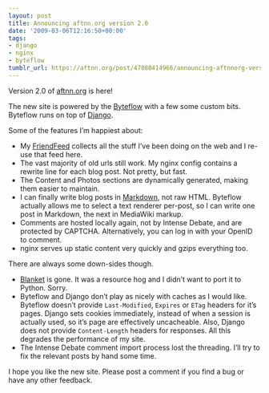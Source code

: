 ```yaml
---
layout: post
title: Announcing aftnn.org version 2.0
date: '2009-03-06T12:16:50+00:00'
tags:
- django
- nginx
- byteflow
tumblr_url: https://aftnn.org/post/47880414966/announcing-aftnnorg-version-20
---
```

<p>Version 2.0 of <a href="http://aftnn.org/">aftnn.org</a> is here!</p>

<p>The new site is powered by the <a href="http://byteflow.su/">Byteflow</a> with a few some custom bits. Byteflow runs on top of <a href="http://djangoproject.com/">Django</a>.</p>

<p>Some of the features I&rsquo;m happiest about:</p>

<ul>
<li>My <a href="http://friendfeed.com/afternoon/">FriendFeed</a> collects all the stuff I&rsquo;ve been doing on the web and I re-use that feed here.</li>
<li>The vast majority of old urls still work. My nginx config contains a rewrite line for each blog post. Not pretty, but fast.</li>
<li>The Content and Photos sections are dynamically generated, making them easier to maintain.</li>
<li>I can finally write blog posts in <a href="http://daringfireball.net/projects/markdown/syntax">Markdown</a>, not raw HTML. Byteflow actually allows me to select a text renderer per-post, so I can write one post in Markdown, the next in MediaWiki markup.</li>
<li>Comments are hosted locally again, not by Intense Debate, and are protected by CAPTCHA. Alternatively, you can log in with your OpenID to comment.</li>
<li>nginx serves up static content very quickly and gzips everything too.</li>
</ul>

<p>There are always some down-sides though.</p>

<ul>
<li><a href="/blanket/">Blanket</a> is gone. It was a resource hog and I didn&rsquo;t want to port it to Python. Sorry.</li>
<li>Byteflow and Django don&rsquo;t play as nicely with caches as I would like. Byteflow doesn&rsquo;t provide <code>Last-Modified</code>, <code>Expires</code> or <code>ETag</code> headers for it&rsquo;s pages. Django sets cookies immediately, instead of when a session is actually used, so it&rsquo;s page are effectively uncacheable. Also, Django does not provide <code>Content-Length</code> headers for responses. All this degrades the performance of my site.</li>
<li>The Intense Debate comment import process lost the threading. I&rsquo;ll try to fix the relevant posts by hand some time.</li>
</ul>

<p>I hope you like the new site. Please post a comment if you find a bug or have any other feedback.</p>
